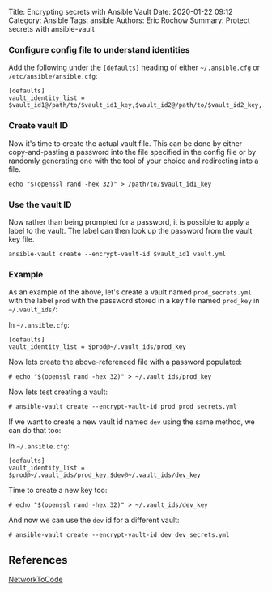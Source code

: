 Title: Encrypting secrets with Ansible Vault
Date: 2020-01-22 09:12
Category: Ansible
Tags: ansible
Authors: Eric Rochow
Summary: Protect secrets with ansible-vault

### Configure config file to understand identities

Add the following under the `[defaults]` heading of either `~/.ansible.cfg` or `/etc/ansible/ansible.cfg`:
```
[defaults]
vault_identity_list = $vault_id1@/path/to/$vault_id1_key,$vault_id2@/path/to/$vault_id2_key,...$vault_idn@/path/to/vault_idn_key
```

### Create vault ID
Now it's time to create the actual vault file. This can be done by either copy-and-pasting a password into the file specified in the config file or by randomly generating one with the tool of your choice and redirecting into a file.
```
echo "$(openssl rand -hex 32)" > /path/to/$vault_id1_key
```

### Use the vault ID

Now rather than being prompted for a password, it is possible to apply a label to the vault. The label can then look up the password from the vault key file.
```
ansible-vault create --encrypt-vault-id $vault_id1 vault.yml
```
### Example

As an example of the above, let's create a vault named `prod_secrets.yml` with the label `prod` with the password stored in a key file named `prod_key` in `~/.vault_ids/`:

In `~/.ansible.cfg`:
```
[defaults]
vault_identity_list = $prod@~/.vault_ids/prod_key
```

Now lets create the above-referenced file with a password populated:
```
# echo "$(openssl rand -hex 32)" > ~/.vault_ids/prod_key
```
Now lets test creating a vault:
```
# ansible-vault create --encrypt-vault-id prod prod_secrets.yml
```
If we want to create a new vault id named `dev` using the same method, we can do that too:

In `~/.ansible.cfg`:
```
[defaults]
vault_identity_list = $prod@~/.vault_ids/prod_key,$dev@~/.vault_ids/dev_key
```
Time to create a new key too:
```
# echo "$(openssl rand -hex 32)" > ~/.vault_ids/dev_key
```
And now we can use the `dev` id for a different vault:
```
# ansible-vault create --encrypt-vault-id dev dev_secrets.yml
```
## References

[NetworkToCode](https://www.networktocode.com/blog/post/ansible-vault-primer/)
